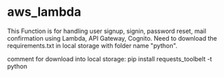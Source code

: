 # aws_lambda
This Function is for handling user signup, signin, password reset, mail confirmation using Lambda, API Gateway, Cognito.
Need to download the requirements.txt in local storage with folder name "python".

comment for download into local storage:
pip install requests_toolbelt -t python
